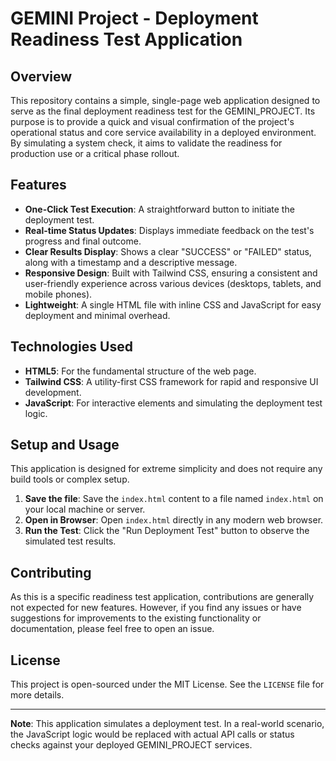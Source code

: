 # GEMINI Project - Deployment Readiness Test Application

## Overview

This repository contains a simple, single-page web application designed to serve as the final deployment readiness test for the GEMINI_PROJECT. Its purpose is to provide a quick and visual confirmation of the project's operational status and core service availability in a deployed environment. By simulating a system check, it aims to validate the readiness for production use or a critical phase rollout.

## Features

*   **One-Click Test Execution**: A straightforward button to initiate the deployment test.
*   **Real-time Status Updates**: Displays immediate feedback on the test's progress and final outcome.
*   **Clear Results Display**: Shows a clear "SUCCESS" or "FAILED" status, along with a timestamp and a descriptive message.
*   **Responsive Design**: Built with Tailwind CSS, ensuring a consistent and user-friendly experience across various devices (desktops, tablets, and mobile phones).
*   **Lightweight**: A single HTML file with inline CSS and JavaScript for easy deployment and minimal overhead.

## Technologies Used

*   **HTML5**: For the fundamental structure of the web page.
*   **Tailwind CSS**: A utility-first CSS framework for rapid and responsive UI development.
*   **JavaScript**: For interactive elements and simulating the deployment test logic.

## Setup and Usage

This application is designed for extreme simplicity and does not require any build tools or complex setup.

1.  **Save the file**: Save the `index.html` content to a file named `index.html` on your local machine or server.
2.  **Open in Browser**: Open `index.html` directly in any modern web browser.
3.  **Run the Test**: Click the "Run Deployment Test" button to observe the simulated test results.

## Contributing

As this is a specific readiness test application, contributions are generally not expected for new features. However, if you find any issues or have suggestions for improvements to the existing functionality or documentation, please feel free to open an issue.

## License

This project is open-sourced under the MIT License. See the `LICENSE` file for more details.

---

**Note**: This application simulates a deployment test. In a real-world scenario, the JavaScript logic would be replaced with actual API calls or status checks against your deployed GEMINI_PROJECT services.
